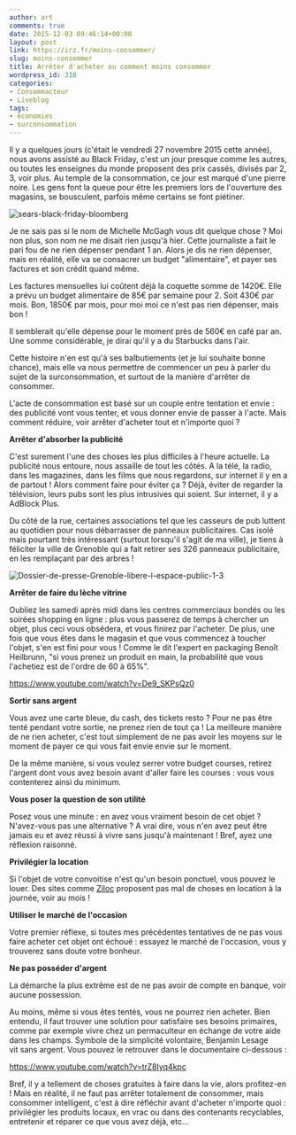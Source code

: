 ```yaml
---
author: art
comments: true
date: 2015-12-03 09:46:14+00:00
layout: post
link: https://irz.fr/moins-consommer/
slug: moins-consommer
title: Arrêter d'acheter ou comment moins consommer
wordpress_id: 318
categories:
- Consommacteur
- Liveblog
tags:
- économies
- surconsommation
---
```


Il y a quelques jours (c'était le vendredi 27 novembre 2015 cette année), nous avons assisté au Black Friday, c'est un jour presque comme les autres, ou toutes les enseignes du monde proposent des prix cassés, divisés par 2, 3, voir plus. Au temple de la consommation, ce jour est marqué d'une pierre noire. Les gens font la queue pour être les premiers lors de l'ouverture des magasins, se bousculent, parfois même certains se font piétiner.

![sears-black-friday-bloomberg](https://static.irz.fr/2015/12/sears-black-friday-bloomberg.jpg)

Je ne sais pas si le nom de Michelle McGagh vous dit quelque chose ? Moi non plus, son nom ne me disait rien jusqu'à hier. Cette journaliste a fait le pari fou de ne rien dépenser pendant 1 an. Alors je dis ne rien dépenser, mais en réalité, elle va se consacrer un budget "alimentaire", et payer ses factures et son crédit quand même.

Les factures mensuelles lui coûtent déjà la coquette somme de 1420€. Elle a prévu un budget alimentaire de 85€ par semaine pour 2. Soit 430€ par mois. Bon, 1850€ par mois, pour moi moi ce n'est pas rien dépenser, mais bon !

Il semblerait qu'elle dépense pour le moment près de 560€ en café par an. Une somme considérable, je dirai qu'il y a du Starbucks dans l'air.

Cette histoire n'en est qu'à ses balbutiements (et je lui souhaite bonne chance), mais elle va nous permettre de commencer un peu à parler du sujet de la surconsommation, et surtout de la manière d'arrêter de consommer.

L'acte de consommation est basé sur un couple entre tentation et envie : des publicité vont vous tenter, et vous donner envie de passer à l'acte. Mais comment réduire, voir arrêter d'acheter tout et n'importe quoi ?

**Arrêter d'absorber la publicité**

C'est surement l'une des choses les plus difficiles à l'heure actuelle. La publicité nous entoure, nous assaille de tout les côtés. A la télé, la radio, dans les magazines, dans les films que nous regardons, sur internet il y en a de partout ! Alors comment faire pour éviter ça ? Déjà, éviter de regarder la télévision, leurs pubs sont les plus intrusives qui soient. Sur internet, il y a AdBlock Plus.

Du côté de la rue, certaines associations tel que les casseurs de pub luttent au quotidien pour nous débarrasser de panneaux publicitaires. Cas isolé mais pourtant très intéressant (surtout lorsqu'il s'agit de ma ville), je tiens à féliciter la ville de Grenoble qui a fait retirer ses 326 panneaux publicitaire, en les remplaçant par des arbres !

![Dossier-de-presse-Grenoble-libere-l-espace-public-1-3](https://static.irz.fr/2015/12/Dossier-de-presse-Grenoble-libere-l-espace-public-1-3.jpg)

**Arrêter de faire du lèche vitrine**

Oubliez les samedi après midi dans les centres commerciaux bondés ou les soirées shopping en ligne : plus vous passerez de temps à chercher un objet, plus ceci vous obsédera, et vous finirez par l'acheter. De plus, une fois que vous êtes dans le magasin et que vous commencez à toucher l'objet, s'en est fini pour vous ! Comme le dit l'expert en packaging Benoît Heilbrunn, "si vous prenez un produit en main, la probabilité que vous l'achetiez est de l'ordre de 60 à 65%".

https://www.youtube.com/watch?v=De9_SKPsQz0

**Sortir sans argent**

Vous avez une carte bleue, du cash, des tickets resto ? Pour ne pas être tenté pendant votre sortie, ne prenez rien de tout ça ! La meilleure manière de ne rien acheter, c'est tout simplement de ne pas avoir les moyens sur le moment de payer ce qui vous fait envie envie sur le moment.

De la même manière, si vous voulez serrer votre budget courses, retirez l'argent dont vous avez besoin avant d'aller faire les courses : vous vous contenterez ainsi du minimum.

**Vous poser la question de son utilité**

Posez vous une minute : en avez vous vraiment besoin de cet objet ? N'avez-vous pas une alternative ? A vrai dire, vous n'en avez peut être jamais eu et avez réussi à vivre sans jusqu'à maintenant ! Bref, ayez une réflexion raisonné.

**Privilégier la location**

Si l'objet de votre convoitise n'est qu'un besoin ponctuel, vous pouvez le louer. Des sites comme [Ziloc](http://fr.zilok.com/) proposent pas mal de choses en location à la journée, voir au mois !

**Utiliser le marché de l'occasion**

Votre premier réflexe, si toutes mes précédentes tentatives de ne pas vous faire acheter cet objet ont échoué : essayez le marché de l'occasion, vous y trouverez sans doute votre bonheur.

**Ne pas posséder d'argent**

La démarche la plus extrême est de ne pas avoir de compte en banque, voir aucune possession.

Au moins, même si vous êtes tentés, vous ne pourrez rien acheter. Bien entendu, il faut trouver une solution pour satisfaire ses besoins primaires, comme par exemple vivre chez un permaculteur en échange de votre aide dans les champs. Symbole de la simplicité volontaire, Benjamin Lesage vit sans argent. Vous pouvez le retrouver dans le documentaire ci-dessous :

https://www.youtube.com/watch?v=trZ8Iyq4kpc

Bref, il y a tellement de choses gratuites à faire dans la vie, alors profitez-en ! Mais en réalité, il ne faut pas arrêter totalement de consommer, mais consommer intelligent, c'est à dire réfléchir avant d'acheter n'importe quoi : privilégier les produits locaux, en vrac ou dans des contenants recyclables, entretenir et réparer ce que vous avez déjà, etc...
